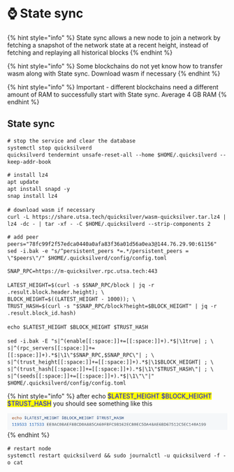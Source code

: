 # ⌚ State sync

{% hint style="info" %}
State sync allows a new node to join a network by fetching a snapshot of the network state at a recent height, instead of fetching and replaying all historical blocks
{% endhint %}

{% hint style="info" %}
Some blockchains do not yet know how to transfer wasm along with State sync. Download wasm if necessary
{% endhint %}

{% hint style="info" %}
Important - different blockchains need a different amount of RAM to successfully start with State sync. Average 4 GB RAM
{% endhint %}

## State sync

```shell
# stop the service and clear the database
systemctl stop quicksilverd
quicksilverd tendermint unsafe-reset-all --home $HOME/.quicksilverd --keep-addr-book
```

```shell
# install lz4
apt update
apt install snapd -y
snap install lz4

# download wasm if necessary
curl -L https://share.utsa.tech/quicksilver/wasm-quicksilver.tar.lz4 | lz4 -dc - | tar -xf - -C $HOME/.quicksilverd --strip-components 2
```

```shell
# add peer
peers="78fc99f2f57edca0440a0afa83f36a01d56a0ea3@144.76.29.90:61156"
sed -i.bak -e "s/^persistent_peers *=.*/persistent_peers = \"$peers\"/" $HOME/.quicksilverd/config/config.toml
```

```shell
SNAP_RPC=https://m-quicksilver.rpc.utsa.tech:443

LATEST_HEIGHT=$(curl -s $SNAP_RPC/block | jq -r .result.block.header.height); \
BLOCK_HEIGHT=$((LATEST_HEIGHT - 1000)); \
TRUST_HASH=$(curl -s "$SNAP_RPC/block?height=$BLOCK_HEIGHT" | jq -r .result.block_id.hash)

echo $LATEST_HEIGHT $BLOCK_HEIGHT $TRUST_HASH

sed -i.bak -E "s|^(enable[[:space:]]+=[[:space:]]+).*$|\1true| ; \
s|^(rpc_servers[[:space:]]+=[[:space:]]+).*$|\1\"$SNAP_RPC,$SNAP_RPC\"| ; \
s|^(trust_height[[:space:]]+=[[:space:]]+).*$|\1$BLOCK_HEIGHT| ; \
s|^(trust_hash[[:space:]]+=[[:space:]]+).*$|\1\"$TRUST_HASH\"| ; \
s|^(seeds[[:space:]]+=[[:space:]]+).*$|\1\"\"|" $HOME/.quicksilverd/config/config.toml
```

{% hint style="info" %}
after echo <mark style="color:blue;">$LATEST\_HEIGHT $BLOCK\_HEIGHT $TRUST\_HASH</mark> you should see something like this

![](<../../.gitbook/assets/image (29).png>)
{% endhint %}

```shell
# restart node
systemctl restart quicksilverd && sudo journalctl -u quicksilverd -f -o cat
```



